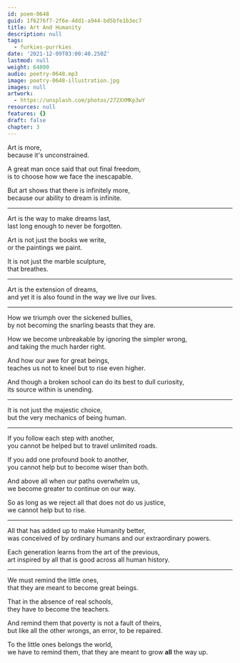 ```yaml
---
id: poem-0648
guid: 1f6276f7-2f6e-4dd1-a944-bd5bfe1b3ec7
title: Art And Humanity
description: null
tags:
  - furkies-purrkies
date: '2021-12-09T03:00:40.250Z'
lastmod: null
weight: 64800
audio: poetry-0648.mp3
image: poetry-0648-illustration.jpg
images: null
artwork:
  - https://unsplash.com/photos/272XXMKp3wY
resources: null
features: {}
draft: false
chapter: 3
---
```


Art is more,\
because it's unconstrained.

A great man once said that out final freedom,\
is to choose how we face the inescapable.

But art shows that there is infinitely more,\
because our ability to dream is infinite.

---

Art is the way to make dreams last,\
last long enough to never be forgotten.

Art is not just the books we write,\
or the paintings we paint.

It is not just the marble sculpture,\
that breathes.

---

Art is the extension of dreams,\
and yet it is also found in the way we live our lives.

---

How we triumph over the sickened bullies,\
by not becoming the snarling beasts that they are.

How we become unbreakable by ignoring the simpler wrong,\
and taking the much harder right.

And how our awe for great beings,\
teaches us not to kneel but to rise even higher.

And though a broken school can do its best to dull curiosity,\
its source within is unending.

---

It is not just the majestic choice,\
but the very mechanics of being human.

---

If you follow each step with another,\
you cannot be helped but to travel unlimited roads.

If you add one profound book to another,\
you cannot help but to become wiser than both.

And above all when our paths overwhelm us,\
we become greater to continue on our way.

So as long as we reject all that does not do us justice,\
we cannot help but to rise.

---

All that has added up to make Humanity better,\
was conceived of by ordinary humans and our extraordinary powers.

Each generation learns from the art of the previous,\
art inspired by all that is good across all human history.

---

We must remind the little ones,\
that they are meant to become great beings.

That in the absence of real schools,\
they have to become the teachers.

And remind them that poverty is not a fault of theirs,\
but like all the other wrongs, an error, to be repaired.

To the little ones belongs the world,\
we have to remind them, that they are meant to grow **all** the way up.
